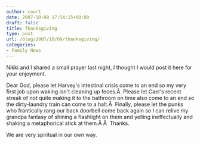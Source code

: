 ```yaml
---
author: court
date: 2007-10-09 17:54:15+00:00
draft: false
title: Thanksgiving
type: post
url: /blog/2007/10/09/thanksgiving/
categories:
- Family News
---
```


Nikki and I shared a small prayer last night, I thought I would post it here for your enjoyment.

Dear God, please let Harvey's intestinal crisis come to an end so my very first job upon waking isn't cleaning up feces.Â  Please let Cael's recent streak of not quite making it to the bathroom on time also come to an end so the dirty-laundry train can come to a halt.Â  Finally, please let the punks who frantically rang our back doorbell come back again so I can relive my grandpa fantasy of shining a flashlight on them and yelling ineffectually and shaking a metaphorical stick at them.Â Â  Thanks.

We are very spiritual in our own way.
